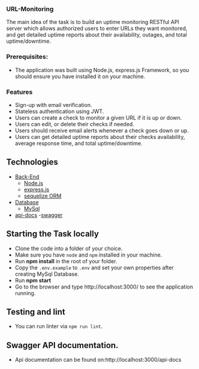 ### URL-Monitoring

The main idea of the task is to build an uptime monitoring RESTful API server which allows authorized users to enter URLs they want monitored, and get detailed uptime reports about their availability, outages, and total uptime/downtime.
### Prerequisites:

- The application was built using Node.js, express.js Framework, so you should ensure you have installed it on your machine.

### <a name="Features">Features</a>
- Sign-up with email verification.
- Stateless authentication using JWT.
- Users can create a check to monitor a given URL if it is up or down.
- Users can edit, or delete their checks if needed.
- Users should receive email alerts whenever a check goes down or up.
- Users can get detailed uptime reports about their checks availability, average response time, and total uptime/downtime.

## <a name="toc">Technologies</a>

- [Back-End](#back-end)
  - [Node.js](#NodeJS)
  - [express.js](#express.js)
  - [sequelize ORM](#sequelize)
- [Database](#Database)
  - [MySql](#MySql)
- [api-docs](#api-docs)
  -[swagger](#swagger)

## Starting the Task locally 

- Clone the code into a folder of your choice.
- Make sure you have `node` and `npm` installed in your machine.
- Run **npm install** in the root of your folder.
- Copy the `.env.example` to `.env` and set your own properties after creating MySql Database.
- Run **npm start** 
- Go to the browser and type http://localhost:3000/ to see the application running.
## Testing and lint

- You can run linter via `npm run lint`.

## Swagger API documentation.
- Api documentation can be found on:http://localhost:3000/api-docs
